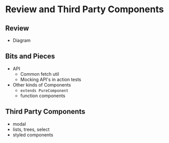 Review and Third Party Components
===

## Review

* Diagram

## Bits and Pieces

* API
  * Common fetch util
  * Mocking API's in action tests
* Other kinds of Components
  * `extends PureComponent`
  * function components

## Third Party Components

* modal
* lists, trees, select
* styled components
